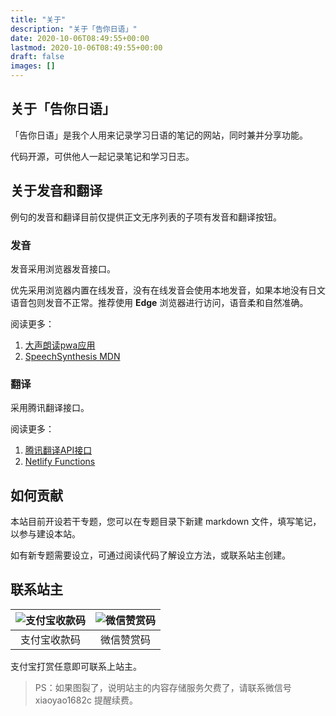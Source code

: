 ```yaml
---
title: "关于"
description: "关于「告你日语」"
date: 2020-10-06T08:49:55+00:00
lastmod: 2020-10-06T08:49:55+00:00
draft: false
images: []
---
```


## 关于「告你日语」

「告你日语」是我个人用来记录学习日语的笔记的网站，同时兼并分享功能。

代码开源，可供他人一起记录笔记和学习日志。

## 关于发音和翻译

例句的发音和翻译目前仅提供正文无序列表的子项有发音和翻译按钮。

### 发音

发音采用浏览器发音接口。

优先采用浏览器内置在线发音，没有在线发音会使用本地发音，如果本地没有日文语音包则发音不正常。推荐使用 **Edge** 浏览器进行访问，语音柔和自然准确。

阅读更多：

1. [大声朗读pwa应用](https://github.com/guozhigq/ReadAloud)
2. [SpeechSynthesis MDN](https://developer.mozilla.org/en-US/docs/Web/API/SpeechSynthesis/speak)

### 翻译

采用腾讯翻译接口。

阅读更多：

1. [腾讯翻译API接口](https://cloud.tencent.com/document/api/551/15619)
2. [Netlify Functions](https://www.netlify.com/products/functions/)

## 如何贡献

本站目前开设若干专题，您可以在专题目录下新建 markdown 文件，填写笔记，以参与建设本站。

如有新专题需要设立，可通过阅读代码了解设立方法，或联系站主创建。

## 联系站主

|   ![支付宝收款码](https://tellyouwhat-static-1251995834.cos.ap-chongqing.myqcloud.com/images/20220803232706.png)   |  ![微信赞赏码](https://tellyouwhat-static-1251995834.cos.ap-chongqing.myqcloud.com/images/20220803232652.png)    |
| :-: | :-: |
|    支付宝收款码  |   微信赞赏码   |

支付宝打赏任意即可联系上站主。

> PS：如果图裂了，说明站主的内容存储服务欠费了，请联系微信号 xiaoyao1682c 提醒续费。
